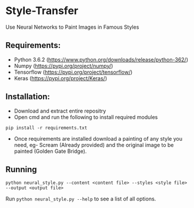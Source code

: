 # Style-Transfer
Use Neural Networks to Paint Images in Famous Styles

## Requirements:
* Python 3.6.2 (https://www.python.org/downloads/release/python-362/)
* Numpy (https://pypi.org/project/numpy/)
* Tensorflow (https://pypi.org/project/tensorflow/)
* Keras (https://pypi.org/project/Keras/)

## Installation:
* Download and extract entire repositry
* Open cmd and run the following to install required modules
```
pip install -r requirements.txt
```
* Once requirements are installed download a painting of any style you need, eg- Scream (Already provided) and the original image to be painted (Golden Gate Bridge).

## Running
```
python neural_style.py --content <content file> --styles <style file> --output <output file>
```
Run `python neural_style.py --help` to see a list of all options.
